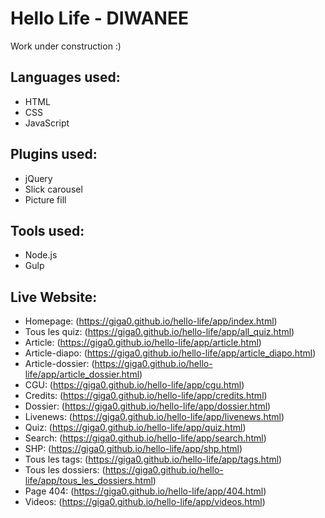 # Hello Life - DIWANEE

Work under construction :)

## Languages used:
- HTML
- CSS
- JavaScript

## Plugins used: 
- jQuery
- Slick carousel
- Picture fill

## Tools used: 
- Node.js
- Gulp

## Live Website:
- Homepage: (https://giga0.github.io/hello-life/app/index.html)
- Tous les quiz: (https://giga0.github.io/hello-life/app/all_quiz.html)
- Article: (https://giga0.github.io/hello-life/app/article.html)
- Article-diapo: (https://giga0.github.io/hello-life/app/article_diapo.html)
- Article-dossier: (https://giga0.github.io/hello-life/app/article_dossier.html)
- CGU: (https://giga0.github.io/hello-life/app/cgu.html)
- Credits: (https://giga0.github.io/hello-life/app/credits.html)
- Dossier: (https://giga0.github.io/hello-life/app/dossier.html)
- Livenews: (https://giga0.github.io/hello-life/app/livenews.html)
- Quiz: (https://giga0.github.io/hello-life/app/quiz.html)
- Search: (https://giga0.github.io/hello-life/app/search.html)
- SHP: (https://giga0.github.io/hello-life/app/shp.html)
- Tous les tags: (https://giga0.github.io/hello-life/app/tags.html)
- Tous les dossiers: (https://giga0.github.io/hello-life/app/tous_les_dossiers.html)
- Page 404: (https://giga0.github.io/hello-life/app/404.html)
- Videos: (https://giga0.github.io/hello-life/app/videos.html)